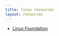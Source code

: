 ```yaml
---
title: linux resources
layout: resources
---
```


- [Linux Foundation](https://www.linuxfoundation.org/) 